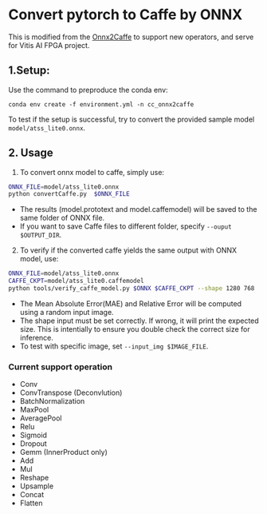 # Convert pytorch to Caffe by ONNX
This is modified from the [Onnx2Caffe](https://github.com/MTlab/onnx2caffe) to support new operators, and serve for Vitis AI FPGA project.

## 1.Setup:
Use the command to preproduce the conda env: 
```
conda env create -f environment.yml -n cc_onnx2caffe
```

To test if the setup is successful, try to convert the provided sample model `model/atss_lite0.onnx`.

## 2. Usage
1. To convert onnx model to caffe, simply use:
```bash
ONNX_FILE=model/atss_lite0.onnx
python convertCaffe.py  $ONNX_FILE
```
+ The results (model.prototext and model.caffemodel) will be saved to the same folder of ONNX file.
+ If you want to save Caffe files to different folder, specify `--ouput $OUTPUT_DIR`.

2. To verify if the converted caffe yields the same output with ONNX model, use:
```bash
ONNX_FILE=model/atss_lite0.onnx
CAFFE_CKPT=model/atss_lite0.caffemodel 
python tools/verify_caffe_model.py $ONNX $CAFFE_CKPT --shape 1280 768
```
+ The Mean Absolute Error(MAE) and Relative Error will be computed using a random input image. 
+ The shape input must be set correctly. If wrong, it will print the expected size. This is intentially to ensure you double check the correct size for inference. 
+ To test with specific image, set `--input_img $IMAGE_FILE`.

### Current support operation
* Conv
* ConvTranspose (Deconvlution)
* BatchNormalization
* MaxPool
* AveragePool
* Relu
* Sigmoid
* Dropout
* Gemm (InnerProduct only)
* Add
* Mul
* Reshape
* Upsample
* Concat
* Flatten


